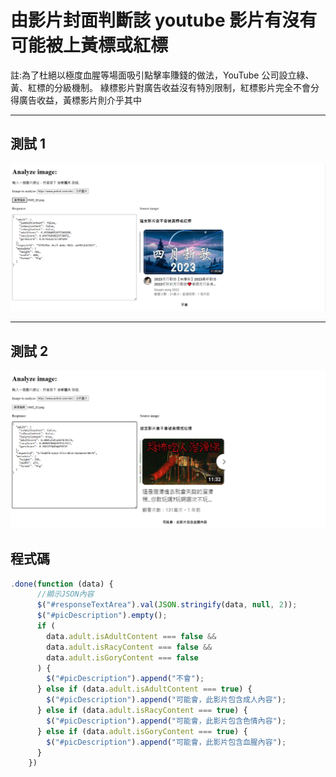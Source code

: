 # 由影片封面判斷該 youtube 影片有沒有可能被上黃標或紅標

註:為了杜絕以極度血腥等場面吸引點擊率賺錢的做法，YouTube 公司設立綠、黃、紅標的分級機制。 綠標影片對廣告收益沒有特別限制，紅標影片完全不會分得廣告收益，黃標影片則介乎其中

---

## 測試 1

![image](01.png)

---

## 測試 2

![image](02.png)

## 程式碼

```js
.done(function (data) {
      //顯示JSON內容
      $("#responseTextArea").val(JSON.stringify(data, null, 2));
      $("#picDescription").empty();
      if (
        data.adult.isAdultContent === false &&
        data.adult.isRacyContent === false &&
        data.adult.isGoryContent === false
      ) {
        $("#picDescription").append("不會");
      } else if (data.adult.isAdultContent === true) {
        $("#picDescription").append("可能會，此影片包含成人內容");
      } else if (data.adult.isRacyContent === true) {
        $("#picDescription").append("可能會，此影片包含色情內容");
      } else if (data.adult.isGoryContent === true) {
        $("#picDescription").append("可能會，此影片包含血腥內容");
      }
    })
```
